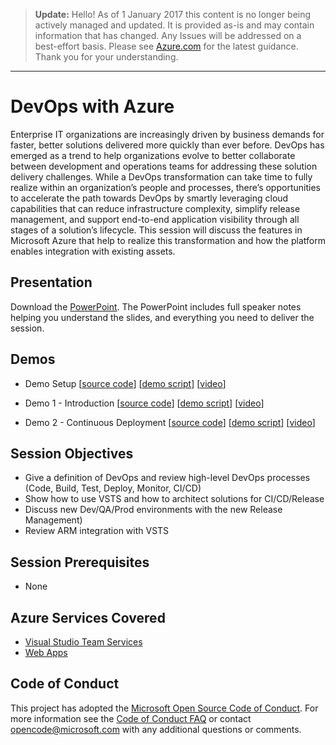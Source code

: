 > **Update:** Hello! As of 1 January 2017 this content is no longer being actively managed and updated. It is provided as-is and may contain information that has changed. Any Issues will be addressed on a best-effort basis. Please see [Azure.com](http://www.azure.com) for the latest guidance. Thank you for your understanding.

---

# DevOps with Azure
Enterprise IT organizations are increasingly driven by business demands for faster, better solutions delivered more quickly than ever before.  DevOps has emerged as a trend to help organizations evolve to better collaborate between development and operations teams for addressing these solution delivery challenges.  While a DevOps transformation can take time to fully realize within an organization’s people and processes, there’s opportunities to accelerate the path towards DevOps by smartly leveraging cloud capabilities that can reduce infrastructure complexity, simplify release management, and support end-to-end application visibility through all stages of a solution’s lifecycle.  This session will discuss the features in Microsoft Azure that help to realize this transformation and how the platform enables integration with existing assets.

## Presentation
Download the [PowerPoint](https://github.com/GSIAzureCOE/DevOps/blob/master/DevOps%20with%20Azure.pptx).
The PowerPoint includes full speaker notes helping you understand the slides, and everything you need to deliver the session.
    
## Demos
* Demo Setup
[[source code](https://github.com/GSIAzureCOE/DevOps/tree/master/Demos/Code)]
[[demo script](https://github.com/GSIAzureCOE/DevOps/tree/master/Demos/Code)]
[[video](https://azurecatgsicontent.blob.core.windows.net/devops-in-azure/0_Demo_DevOps_Setup.mp4)]

* Demo 1 - Introduction
[[source code](https://github.com/GSIAzureCOE/DevOps/tree/master/Demos/1_Intro)]
[[demo script](https://github.com/GSIAzureCOE/DevOps/tree/master/Demos/1_Intro)]
[[video](https://azurecatgsicontent.blob.core.windows.net/devops-in-azure/1_Demo_DevOps_Intro.mp4)]

* Demo 2 - Continuous Deployment
[[source code](https://github.com/GSIAzureCOE/DevOps/tree/master/Demos/2_ContinuousDeploy)]
[[demo script](https://github.com/GSIAzureCOE/DevOps/tree/master/Demos/2_ContinuousDeploy)]
[[video](https://azurecatgsicontent.blob.core.windows.net/devops-in-azure/2_Demo_DevOps_ContinuousDeploySlots.mp4)]

## Session Objectives
* Give a definition of DevOps and review high-level DevOps processes (Code, Build, Test, Deploy, Monitor, CI/CD)
* Show how to use VSTS and how to architect solutions for CI/CD/Release
* Discuss new Dev/QA/Prod environments with the new Release Management)
* Review ARM integration with VSTS

## Session Prerequisites
* None

## Azure Services Covered
* [Visual Studio Team Services](https://www.visualstudio.com/products/visual-studio-team-services-vs)
* [Web Apps](https://azure.microsoft.com/en-us/documentation/services/app-service/web/)

## Code of Conduct
This project has adopted the [Microsoft Open Source Code of Conduct](https://opensource.microsoft.com/codeofconduct/). For more information see the [Code of Conduct FAQ](https://opensource.microsoft.com/codeofconduct/faq/) or contact [opencode@microsoft.com](mailto:opencode@microsoft.com) with any additional questions or comments.


